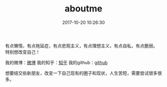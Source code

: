 ﻿---
title: aboutme
date: 2017-10-20 10:26:30
tags:
thumbnail: https://timgsa.baidu.com/timg?image&quality=80&size=b9999_10000&sec=1508506538217&di=e5cc51647bb9a194ae08f25724e7c2ec&imgtype=0&src=http%3A%2F%2Fatt.x2.hiapk.com%2Fforum%2F201603%2F08%2F131820wfv2vbm82v2we2wh.jpg
---

有点懒惰，有点拖延症，有点悲观主义，有点理想主义，有点自私，有点脆弱。
特别想改变自己！

我的微博：[微博][1]
我的知乎：[知乎][2]
我的github：[github][3]

想要结交些新朋友，改变一下自己现有的圈子和现状，人生苦短，需要尝试很多很多。


  [1]: https://weibo.com/u/1848984155
  [2]: https://www.zhihu.com/people/jiao-qi-yuan-89/activities
  [3]: https://github.com/jiaoqiyuan